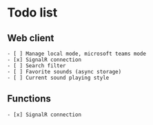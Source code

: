 # Todo list

## Web client

    - [ ] Manage local mode, microsoft teams mode
    - [x] SignalR connection
    - [ ] Search filter
    - [ ] Favorite sounds (async storage)
    - [ ] Current sound playing style

## Functions

    - [x] SignalR connection
